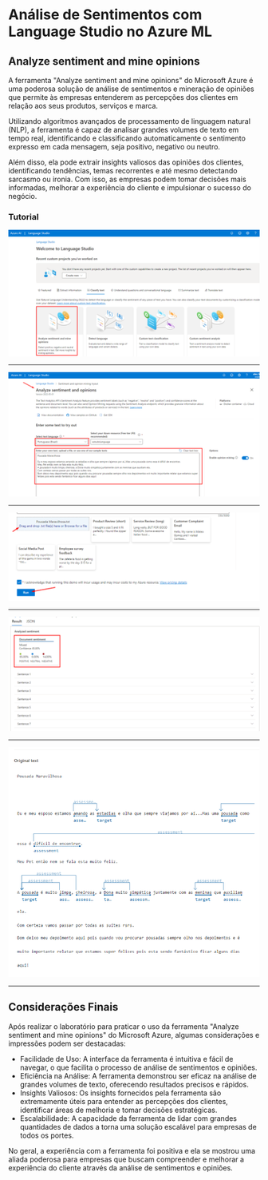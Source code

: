 # Análise de Sentimentos com Language Studio no Azure ML

## Analyze sentiment and mine opinions

A ferramenta "Analyze sentiment and mine opinions" do Microsoft Azure é uma poderosa solução de análise de sentimentos e mineração de opiniões que permite às empresas entenderem as percepções dos clientes em relação aos seus produtos, serviços e marca.

Utilizando algoritmos avançados de processamento de linguagem natural (NLP), a ferramenta é capaz de analisar grandes volumes de texto em tempo real, identificando e classificando automaticamente o sentimento expresso em cada mensagem, seja positivo, negativo ou neutro.

Além disso, ela pode extrair insights valiosos das opiniões dos clientes, identificando tendências, temas recorrentes e até mesmo detectando sarcasmo ou ironia. Com isso, as empresas podem tomar decisões mais informadas, melhorar a experiência do cliente e impulsionar o sucesso do negócio.

### Tutorial

![iamgem 1](images/01.png)

---

![iamgem 2](images/02.png)

---

![iamgem 3](images/03.png)

---

![iamgem 4](images/04.png)

---

![iamgem 5](images/05.png)

---

## Considerações Finais

Após realizar o laboratório para praticar o uso da ferramenta "Analyze sentiment and mine opinions" do Microsoft Azure, algumas considerações e impressões podem ser destacadas:

- Facilidade de Uso: A interface da ferramenta é intuitiva e fácil de navegar, o que facilita o processo de análise de sentimentos e opiniões.
- Eficiência na Análise: A ferramenta demonstrou ser eficaz na análise de grandes volumes de texto, oferecendo resultados precisos e rápidos.
- Insights Valiosos: Os insights fornecidos pela ferramenta são extremamente úteis para entender as percepções dos clientes, identificar áreas de melhoria e tomar decisões estratégicas.
- Escalabilidade: A capacidade da ferramenta de lidar com grandes quantidades de dados a torna uma solução escalável para empresas de todos os portes.

No geral, a experiência com a ferramenta foi positiva e ela se mostrou uma aliada poderosa para empresas que buscam compreender e melhorar a experiência do cliente através da análise de sentimentos e opiniões.
